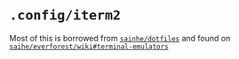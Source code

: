 # `.config/iterm2`

Most of this is borrowed from
[`sainhe/dotfiles`](https://github.com/sainnhe/dotfiles/tree/master/.macos/iTerm2)
and found on
[`saihe/everforest/wiki#terminal-emulators`](https://github.com/sainnhe/everforest/wiki#terminal-emulators)



